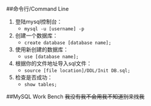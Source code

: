 ##命令行/Command Line
1. 登陆mysql控制台：
	* ```mysql -u [username] -p``` 
2. 创建一个数据库：
	* ```create database [database name];```
3. 使用新创建的数据库：
	* ```use [database name];```
4. 根据你的文件地址导入sql文件：
	* ```source [file location]/DDL/Init DB.sql;```
5.  检查是否成功：
	* ```show tables;```

##MySQL Work Bench
~~我没有我不会用我不知道别来找我~~
